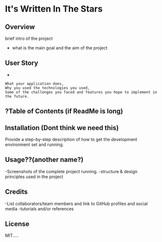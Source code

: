 # It's Written In The Stars

## Overview

brief intro of the project

- what is the main goal and the aim of the project

## User Story

-

    What your application does,
    Why you used the technologies you used,
    Some of the challenges you faced and features you hope to implement in the future.

## ?Table of Contents (if ReadMe is long)

## Installation (Dont think we need this)

Provide a step-by-step description of how to get the development environment set and running.

## Usage??(another name?)

-Screenshots of the complete project running.
-structure & design principles used in the project

## Credits

-List collaborators/team members and link to GitHub profiles and social media
-tutorials and/or references

## License

MIT.....
